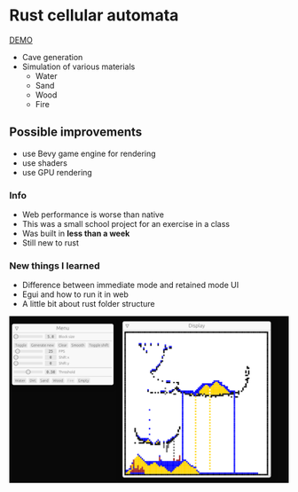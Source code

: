 # Rust cellular automata

[DEMO](https://is.simulation.skippy-ai.com)
- Cave generation
- Simulation of various materials
  - Water
  - Sand
  - Wood
  - Fire

## Possible improvements

- use Bevy game engine for rendering
- use shaders
- use GPU rendering

### Info

- Web performance is worse than native
- This was a small school project for an exercise in a class
- Was built in **less than a week**
- Still new to rust

### New things I learned

- Difference between immediate mode and retained mode UI
- Egui and how to run it in web
- A little bit about rust folder structure

![preview](./preview.png)
